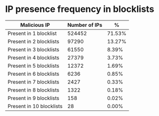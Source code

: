 # IP presence frequency in blocklists
| Malicious IP | Number of IPs | % |
|----|----|----|
| Present in 1 blocklist | 524452 | 71.53% |
| Present in 2 blocklists | 97290 | 13.27% |
| Present in 3 blocklists | 61550 | 8.39% |
| Present in 4 blocklists | 27379 | 3.73% |
| Present in 5 blocklists | 12372 | 1.69% |
| Present in 6 blocklists | 6236 | 0.85% |
| Present in 7 blocklists | 2427 | 0.33% |
| Present in 8 blocklists | 1322 | 0.18% |
| Present in 9 blocklists | 158 | 0.02% |
| Present in 10 blocklists | 28 | 0.00% |
